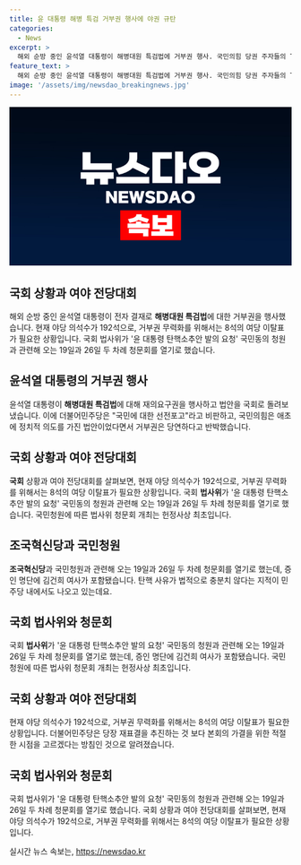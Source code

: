 ```yaml
---
title: 윤 대통령 해병 특검 거부권 행사에 야권 규탄
categories:
  - News
excerpt: >
  해외 순방 중인 윤석열 대통령이 해병대원 특검법에 거부권 행사. 국민의힘 당권 주자들의 TV토론회, 민주당 김두관 전 의원 당 대표 경선 출마 선언. 국회 상황과 여야 전당대회 파악 중. 윤 대통령 탄핵과 청문회 관련 논란, 국민청원에 대한 법사위 청문회 개최는 헌정사상 최초. 국민의힘 전당대회 TV토론회에서의 논란과 후보들의 입장, 그리고 김두관 전 의원의 당대표 경선 출마에 대한 전망과 관련된 진행상황 등을 자세히 살펴볼 예정입니다.
feature_text: >
  해외 순방 중인 윤석열 대통령이 해병대원 특검법에 거부권 행사. 국민의힘 당권 주자들의 TV토론회, 민주당 김두관 전 의원 당 대표 경선 출마 선언. 국회 상황과 여야 전당대회 파악 중. 윤 대통령 탄핵과 청문회 관련 논란, 국민청원에 대한 법사위 청문회 개최는 헌정사상 최초. 국민의힘 전당대회 TV토론회에서의 논란과 후보들의 입장, 그리고 김두관 전 의원의 당대표 경선 출마에 대한 전망과 관련된 진행상황 등을 자세히 살펴볼 예정입니다.
image: '/assets/img/newsdao_breakingnews.jpg'
---
```


<p><img src="/assets/img/newsdao_breakingnews.jpg" alt="implanttips 속보" /></p>

<h2 data-ke-size="size26">국회 상황과 여야 전당대회</h2>

<p data-ke-size="size16">해외 순방 중인 윤석열 대통령이 전자 결재로 <b>해병대원 특검법</b>에 대한 거부권을 행사했습니다. 현재 야당 의석수가 192석으로, 거부권 무력화를 위해서는 8석의 여당 이탈표가 필요한 상황입니다. 국회 법사위가 '윤 대통령 탄핵소추안 발의 요청' 국민동의 청원과 관련해 오는 19일과 26일 두 차례 청문회를 열기로 했습니다.</p>

<h2 data-ke-size="size26">윤석열 대통령의 거부권 행사</h2>

<p data-ke-size="size16">윤석열 대통령이 <b>해병대원 특검법</b>에 대해 재의요구권을 행사하고 법안을 국회로 돌려보냈습니다. 이에 더불어민주당은 "국민에 대한 선전포고"라고 비판하고, 국민의힘은 애초에 정치적 의도를 가진 법안이었다면서 거부권은 당연하다고 반박했습니다.</p>

<h2 data-ke-size="size26">국회 상황과 여야 전당대회</h2>

<p data-ke-size="size16"><b>국회</b> 상황과 여야 전당대회를 살펴보면, 현재 야당 의석수가 192석으로, 거부권 무력화를 위해서는 8석의 여당 이탈표가 필요한 상황입니다. 국회 <b>법사위</b>가 '윤 대통령 탄핵소추안 발의 요청' 국민동의 청원과 관련해 오는 19일과 26일 두 차례 청문회를 열기로 했습니다. 국민청원에 따른 법사위 청문회 개최는 헌정사상 최초입니다.</p>

<h2 data-ke-size="size26">조국혁신당과 국민청원</h2>

<p data-ke-size="size16"><b>조국혁신당</b>과 국민청원과 관련해 오는 19일과 26일 두 차례 청문회를 열기로 했는데, 증인 명단에 김건희 여사가 포함됐습니다. 탄핵 사유가 법적으로 충분치 않다는 지적이 민주당 내에서도 나오고 있는데요.</p>

<h2 data-ke-size="size26">국회 법사위와 청문회</h2>

<p data-ke-size="size16">국회 <b>법사위</b>가 '윤 대통령 탄핵소추안 발의 요청' 국민동의 청원과 관련해 오는 19일과 26일 두 차례 청문회를 열기로 했는데, 증인 명단에 김건희 여사가 포함됐습니다. 국민청원에 따른 법사위 청문회 개최는 헌정사상 최초입니다.</p>

<h2 data-ke-size="size26">국회 상황과 여야 전당대회</h2>

<p data-ke-size="size16">현재 야당 의석수가 192석으로, 거부권 무력화를 위해서는 8석의 여당 이탈표가 필요한 상황입니다. 더불어민주당은 당장 재표결을 추진하는 것 보다 본회의 가결을 위한 적절한 시점을 고르겠다는 방침인 것으로 알려졌습니다.</p>

<h2 data-ke-size="size26">국회 법사위와 청문회</h2>

<p data-ke-size="size16">국회 법사위가 '윤 대통령 탄핵소추안 발의 요청' 국민동의 청원과 관련해 오는 19일과 26일 두 차례 청문회를 열기로 했습니다. 국회 상황과 여야 전당대회를 살펴보면, 현재 야당 의석수가 192석으로, 거부권 무력화를 위해서는 8석의 여당 이탈표가 필요한 상황입니다.</p>
실시간 뉴스 속보는, <a href="https://newsdao.kr" rel="dofollow">https://newsdao.kr</a>



